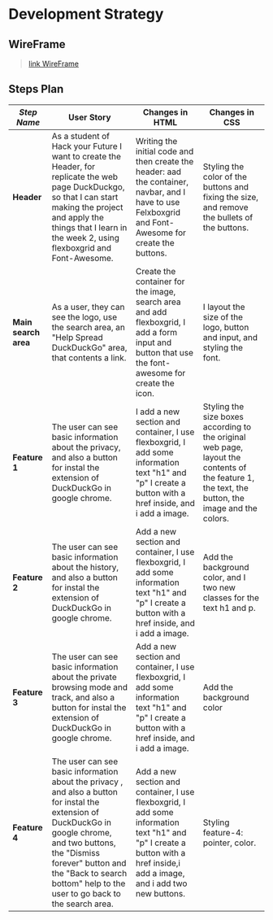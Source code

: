 # Development Strategy

## WireFrame

> [link WireFrame](https://wireframe.cc/Fiuu52)

## Steps Plan


| _Step Name_ | User Story | Changes in HTML | Changes in CSS |
| --- | --- | --- | --- |
| __Header__ | As a student of Hack your Future I want to create the Header, for replicate the web page DuckDuckgo, so that I can start making the project and apply the things that I learn in the week 2, using flexboxgrid and Font-Awesome. | Writing the initial code and then create the header: aad the container, navbar, and I have to use  Felxboxgrid and Font-Awesome for create the buttons. | Styling the color of the buttons and fixing the size, and remove the bullets of the buttons. |
| __Main search area__ | As a user, they can see the logo, use the search area, an  "Help Spread DuckDuckGo" area, that contents a link. | Create the container for the image, search area and add flexboxgrid, I add a form input and button that use the font-awesome for create the icon.  | I layout the size of the logo, button and input, and styling the font.  |
| __Feature 1__ | The user can see basic information about the privacy, and also a button for instal the extension of DuckDuckGo in google chrome. | I add a new section and container, I use flexboxgrid, I add some information text "h1" and "p" I create a button with a href inside, and i add a image.  | Styling the size boxes according to the original web page, layout the contents of the feature 1, the text, the button, the image and the colors.  |
| __Feature 2__ |The user can see basic information about the history, and also a button for instal the extension of DuckDuckGo in google chrome. |  Add a new section and container, I use flexboxgrid, I add some information text "h1" and "p" I create a button with a href inside, and i add a image. |  Add the background color, and I two new classes for the text h1 and p.|
| __Feature 3__ | The user can see basic information about the private browsing mode and track, and also a button for instal the extension of DuckDuckGo in google chrome. | Add a new section and container, I use flexboxgrid, I add some information text "h1" and "p" I create a button with a href inside, and i add a image. |  Add the background color |
| __Feature 4__ | The user can see basic information about the privacy , and also a button for instal the extension of DuckDuckGo in google chrome, and two buttons, the "Dismiss forever" button and the "Back to search bottom" help to the user to go back to the search area. |Add a new section and container, I use flexboxgrid, I add some information text "h1" and "p" I create a button with a href inside,i add a image, and i add two new buttons.  | Styling feature-4: pointer, color.  |



